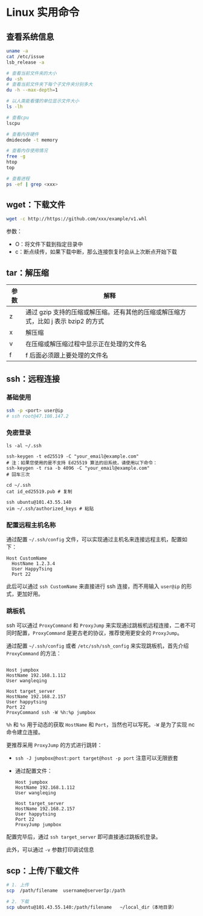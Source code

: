 # Linux 实用命令

## 查看系统信息

```bash
uname -a
cat /etc/issue
lsb_release -a

# 查看当前文件夹的大小
du -sh
# 查看当前文件夹下每个子文件夹分别多大
du -h --max-depth=1

# 以人类能看懂的单位显示文件大小
ls -lh

# 查看cpu
lscpu

# 查看内存硬件
dmidecode -t memory

# 查看内存使用情况
free -g
htop
top

# 查看进程
ps -ef | grep <xxx>
```

## wget：下载文件

```bash
wget -c http://https://github.com/xxx/example/v1.whl
```

参数：

- O：将文件下载到指定目录中
- c：断点续传，如果下载中断，那么连接恢复时会从上次断点开始下载

## tar：解压缩

| 参数 | 解释                                                                               |
| ---- | ---------------------------------------------------------------------------------- |
| z    | 通过 gzip 支持的压缩或解压缩。还有其他的压缩或解压缩方式，比如 j 表示 bzip2 的方式 |
| x    | 解压缩                                                                             |
| v    | 在压缩或解压缩过程中显示正在处理的文件名                                           |
| f    | f 后面必须跟上要处理的文件名                                                       |

## ssh：远程连接

### 基础使用

```bash
ssh -p <port> user@ip
# ssh root@47.108.147.2
```

### 免密登录

```shell title="1. 查看是否存在秘钥，若存在，则跳过下面的步骤"
ls -al ~/.ssh
```

```shell title="2. 创建秘钥对，复制公钥"
ssh-keygen -t ed25519 -C "your_email@example.com"
# 注：如果您使用的是不支持 Ed25519 算法的旧系统，请使用以下命令：
ssh-keygen -t rsa -b 4096 -C "your_email@example.com"
# 回车三次

cd ~/.ssh
cat id_ed25519.pub # 复制
```

```shell title="3. 登录远程主机，并粘贴公钥至 ~/.ssh/authorized_keys"
ssh ubuntu@101.43.55.140
vim ~/.ssh/authorized_keys # 粘贴
```

### 配置远程主机名称

通过配置 `~/.ssh/config` 文件，可以实现通过主机名来连接远程主机，配置如下：

```
Host CustomName
  HostName 1.2.3.4
  User HappyTsing
  Port 22
```

此后可以通过 `ssh CustomName` 来直接进行 ssh 连接，而不用输入 `user@ip` 的形式，更加好用。

### 跳板机

ssh 可以通过 `ProxyCommand` 和 `ProxyJump` 来实现通过跳板机远程连接，二者不可同时配置，`ProxyCommand` 是更古老的协议，推荐使用更安全的 `ProxyJump`。

通过配置 `~/.ssh/config` 或者 `/etc/ssh/ssh_config` 来实现跳板机，首先介绍 `ProxyCommand` 的方法：

```

Host jumpbox
HostName 192.168.1.112
User wangleqing

Host target_server
HostName 192.168.2.157
User happytsing
Port 22
ProxyCommand ssh -W %h:%p jumpbox

```

`%h` 和 `%s` 用于动态的获取 `HostName` 和 `Port`，当然也可以写死。`-W` 是为了实现 nc 命令建立连接。

更推荐采用 `ProxyJump` 的方式进行跳转：

- `ssh -J jumpbox@host:port target@host -p port` 注意可以无限嵌套
- 通过配置文件：

  ```
  Host jumpbox
  HostName 192.168.1.112
  User wangleqing

  Host target_server
  HostName 192.168.2.157
  User happytsing
  Port 22
  ProxyJump jumpbox

  ```

配置完毕后，通过 `ssh target_server` 即可直接通过跳板机登录。

此外，可以通过 `-v` 参数打印调试信息

## scp：上传/下载文件

```bash
# 1. 上传
scp  /path/filename  username@serverIp:/path

# 2. 下载
scp ubuntu@101.43.55.140:/path/filename   ~/local_dir（本地目录）
```
